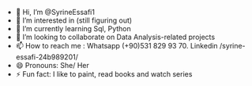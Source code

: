 - 👋 Hi, I’m @SyrineEssafi1
- 👀 I’m interested in (still figuring out)
- 🌱 I’m currently learning Sql, Python
- 💞️ I’m looking to collaborate on Data Analysis-related projects
- 📫 How to reach me : Whatsapp (+90)531 829 93 70. Linkedin /syrine-essafi-24b989201/
- 😄 Pronouns: She/ Her
- ⚡ Fun fact: I like to paint, read books and watch series

<!---
SyrineEssafi1/SyrineEssafi1 is a ✨ special ✨ repository because its `README.md` (this file) appears on your GitHub profile.
You can click the Preview link to take a look at your changes.
--->
